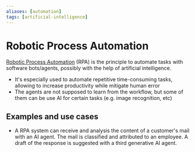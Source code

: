```yaml
---
aliases: [automation]
tags: [artificial-intelligence]
---
```


# Robotic Process Automation

[Robotic Process Automation](https://en.wikipedia.org/wiki/Robotic_process_automation#) (RPA) is the principle to automate tasks with software bots/agents, possibly with the help of artificial intelligence.

- It's especially used to automate repetitive time-consuming tasks, allowing to increase productivity while mitigate human error
- The agents are not supposed to learn from the workflow, but some of them can be use AI for certain tasks (e.g. image recognition, etc)

## Examples and use cases

- A RPA system can receive and analysis the content of a customer's mail with an AI agent. The mail is classified and attributed to an employee. A draft of the response is suggested with a third generative AI agent.